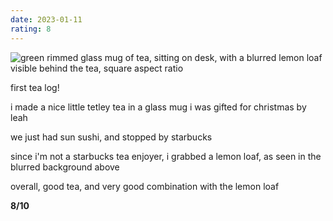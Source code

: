 ```yaml
---
date: 2023-01-11
rating: 8
---
```


![green rimmed glass mug of tea, sitting on desk, with a blurred lemon loaf visible behind the tea, square aspect ratio](/assets/tea-log/11-01-2023/tea.jpg)

first tea log!

i made a nice little tetley tea in a glass mug i was gifted for christmas by leah

we just had sun sushi, and stopped by starbucks

since i'm not a starbucks tea enjoyer, i grabbed a lemon loaf, as seen in the blurred background above

overall, good tea, and very good combination with the lemon loaf

**8/10**
